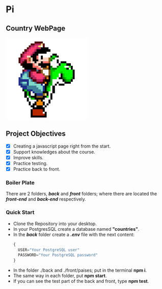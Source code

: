 # Pi
## Country WebPage

<img src="./front/paises/src/images/mario and yoshi.gif" alt="no img">

## Project Objectives
  - [x] Creating a javascript page right from the start.
  - [x] Support knowledges about the course.
  - [x] Improve skills.
  - [x] Practice testing.
  - [x] Practice back to front.   
### Boiler Plate

There are 2 folders, ___back___ and ___front___ folders; where there are located the ___front-end___ and ___back-end___ respectively.

### Quick Start

- Clone the Repository into your desktop.
- In your PostgresSQL create a database named __"countries"__.
- In the ___back___ folder create a ___.env___ file with the next content:
    ```javascript
    {
      USER="Your PostgreSQL user"
      PASSWORD="Your PostgreSQL password"
    }
    ```
- In the folder ./back and ./front/paises; put in the terminal __npm i__.
- The same way in each folder, put __npm start__.
- If you can see the test part of the back and front, type __npm test__.